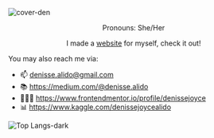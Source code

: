 ![cover-den](https://github.com/denissejoyce/denissejoyce/assets/88027347/87af699b-c21a-438a-8732-ee970a287806)

<p align="center">Pronouns: She/Her</p>
<p align="center">I made a <a href="https://www.itsmedenisse.com">website</a> for myself, check it out!</p> 

You may also reach me via:
- 📫 denisse.alido@gmail.com
- 📚 https://medium.com/@denisse.alido
- 👩🏽‍💻 https://www.frontendmentor.io/profile/denissejoyce
- 📊 https://www.kaggle.com/denissejoycealido

![Top Langs-dark](https://github-readme-stats.vercel.app/api/top-langs/?username=denissejoyce&hide_progress=true&theme=transparent&)


